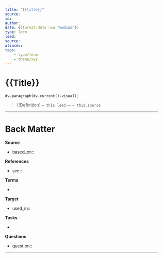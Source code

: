 ```yaml
---
title: "{{title}}"
source:
id:
author:
date: {{format-date now "medium"}}
type: Term
lead:
source:
aliases:
tags: 
    - type/term
    - theme/xyz
---
```


# {{Title}}
<!--  Clear and descriptive title -->

<!-- A supporting visual from front matter if available -->

```dataviewjs 
dv.paragraph(dv.current().visual);
```


<!-- Term definition and source from front matter goes here. Also used for Dataview glossary. -->

> [!Definition]
> `= this.lead`
>  — `= this.source`

<!-- Additional term description if needed -->




---
# Back Matter

**Source**
<!-- Always keep a link to the source- --> 
- based_on::

**References**
<!-- Links to pages not referenced in the content.-->
- see:: 

**Terms**
<!-- Links to definition pages. -->
- 

**Target**
<!-- Link to project note or externaly published content. -->
- used_in::

**Tasks**
<!-- What remains to be done with this note? --> 
- 

**Questions**
<!-- What remains for you to consider? --> 
- question::

---
